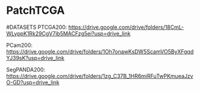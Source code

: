 # PatchTCGA

#DATASETS
PTCGA200: https://drive.google.com/drive/folders/18CmL-WLyppK1Rk29CgV7ib5MACFzg5ei?usp=drive_link

PCam200: https://drive.google.com/drive/folders/1Oh7onawKsDW5ScamVO5ByXFgqdYJ39sK?usp=drive_link

SegPANDA200: https://drive.google.com/drive/folders/1zg_C37B_1HR6miRFuTwPKmueaJzvO-GD?usp=drive_link
